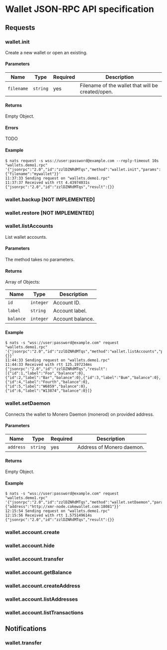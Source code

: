 # Wallet JSON-RPC API specification

## Requests

### wallet.init

Create a new wallet or open an existing.

#### Parameters

| Name        | Type    | Required                                          | Description                                       |
|-------------|---------|---------------------------------------------------|---------------------------------------------------|
| `filename` | `string` | yes        | Filename of the wallet that will be created/open. |

#### Returns

Empty Object.

#### Errors

TODO

#### Example

```shell
$ nats request -s wss://user:password@example.com --reply-timeout 10s "wallets.demo1.rpc" '{"jsonrpc":"2.0","id":"zzlDZNRdMTqs","method":"wallet.init","params":{"filename":"mywallet"}}'
11:37:33 Sending request on "wallets.demo1.rpc"
11:37:37 Received with rtt 4.43974031s
{"jsonrpc":"2.0","id":"zzlDZNRdMTqs","result":{}}
```

### wallet.backup [NOT IMPLEMENTED]

### wallet.restore [NOT IMPLEMENTED]

### wallet.listAccounts

List wallet accounts.

#### Parameters

The method takes no parameters.

#### Returns

Array of Objects:

| Name       | Type                       | Description      |
|-------------|----------------------------|------------------|
| `id`        | `integer`                  | Account ID.      |
| `label`     | `string`                   | Account label.   |
| `balance`   | `integer` | Account balance. |

#### Example

```shell
$ nats -s "wss://user:password@example.com" request "wallets.demo1.rpc" '{"jsonrpc":"2.0","id":"zzlDZNRdMTqs","method":"wallet.listAccounts","params":{}}'
11:44:33 Sending request on "wallets.demo1.rpc"
11:44:33 Received with rtt 125.197234ms
{"jsonrpc":"2.0","id":"zzlDZNRdMTqs","result":[{"id":1,"label":"Foo","balance":0},{"id":2,"label":"Bar","balance":0},{"id":3,"label":"Bum","balance":0},{"id":4,"label":"Fourth","balance":0},{"id":5,"label":"W6859","balance":0},{"id":6,"label":"W13874","balance":0}]}
```

### wallet.setDaemon

Connects the wallet to Monero Daemon (monerod) on provided address.

#### Parameters

| Name      | Type    | Required                                          | Description               |
|-----------|---------|---------------------------------------------------|---------------------------|
| `address` | `string` | yes        | Address of Monero daemon. |

#### Returns

Empty Object.

#### Example

```shell
$ nats -s "wss://user:password@example.com" request "wallets.demo1.rpc" '{"jsonrpc":"2.0","id":"zzlDZNRdMTqs","method":"wallet.setDaemon","params":{"address":"http://xmr-node.cakewallet.com:18081"}}'
12:15:54 Sending request on "wallets.demo1.rpc"
12:15:56 Received with rtt 1.575149614s
{"jsonrpc":"2.0","id":"zzlDZNRdMTqs","result":{}}
```

### wallet.account.create

### wallet.account.hide

### wallet.account.transfer

### wallet.account.getBalance

### wallet.account.createAddress

### wallet.account.listAddresses

### wallet.account.listTransactions

## Notifications

### wallet.transfer